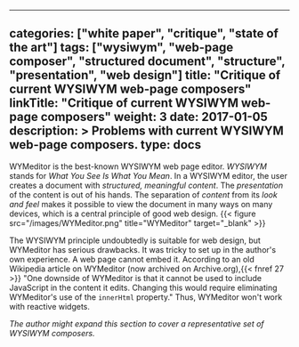 
---
categories: ["white paper", "critique", "state of the art"]
tags: ["wysiwym", "web-page composer", "structured document", "structure", "presentation", "web design"]
title: "Critique of current WYSIWYM web-page composers"
linkTitle: "Critique of current WYSIWYM web-page composers"
weight: 3
date: 2017-01-05
description: >
  Problems with current WYSIWYM web-page composers.
type: docs
---

WYMeditor is the best-known WYSIWYM web page editor. *WYSIWYM* stands for *What You See Is What You Mean*. In a WYSIWYM editor, the user creates a document with *structured, meaningful content*. The *presentation* of the content is out of his hands. The separation of *content* from its *look and feel* makes it possible to view the document in many ways on many devices, which is a central principle of good web design.
{{< figure src="/images/WYMeditor.png" title="WYMeditor" target="_blank" >}}

The WYSIWYM principle undoubtedly is suitable for web design, but WYMeditor has serious drawbacks. It was tricky to set up in the author's own experience. A web page cannot embed it. According to an old Wikipedia article on WYMeditor (now archived on Archive.org),{{< fnref 27 >}} "One downside of WYMeditor is that it cannot be used to include JavaScript in the content it edits. Changing this would require eliminating WYMeditor's use of the `innerHtml` property." Thus, WYMeditor won't work with reactive widgets.

*The author might expand this section to cover a representative set of WYSIWYM composers.*
